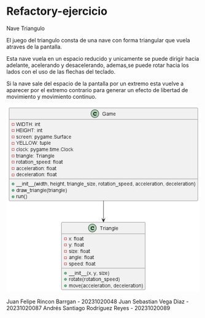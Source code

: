 # Refactory-ejercicio

Nave Triangulo

El juego del triangulo consta de una nave con forma triangular que vuela atraves de la pantalla. 

Esta nave vuela en un espacio reducido y unicamente se puede dirigir hacia adelante, acelerando y desacelerando, ademas,se puede rotar hacia los lados con el uso de las flechas del teclado.

Si la nave sale del espacio de la pantalla por un extremo esta vuelve a aparecer por el extremo contrario para generar un efecto de libertad de movimiento y movimiento continuo.

![Casos de uso](https://github.com/Felipr19/Refactory-ejercicio/blob/main/uml.png)

Juan Felipe Rincon Barrgan - 20231020048 Juan Sebastian Vega Diaz - 20231020087 Andrés Santiago Rodríguez Reyes - 20231020089
